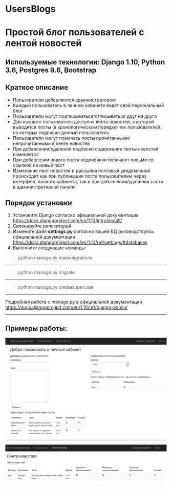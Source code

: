 # UsersBlogs
Простой блог пользователей с лентой новостей
=====================
Используемые технологии: Django 1.10, Python 3.6, Postgres 9.6, Bootstrap
----------------------------------
Краткое описание
----------------------------------
* Пользователи добавляются администратором
* Каждый пользователь в личном кабинете ведет свой персональный блог
* Пользователи могут подписываться/отписываться друг на друга
* Для каждого пользователя доступна лента новостей, в которой выводятся посты (в хронологическом порядке) тех пользователей, на которых подписан данный пользователь
* Пользователи могут помечать посты прочитанными/непрочитанными в ленте новостей
* При добавлении/удалении подписки содержание ленты новостей изменяется
* При добавлении нового поста подписчики получают письмо со ссылкой на новый пост
* Изменение лент новостей и рассылка почтовый уведомлений происходит как при публикации поста пользователем через интерфейс личного кабинета,
так и при добавлении/удалении поста в административной панели

Порядок установки
----------------------------------
1. Установите Django согласно официальной документации <https://docs.djangoproject.com/en/1.10/intro/install/>
2. Склонируйте репозиторий
3. Измените файл **settings.py** согласно вашей БД руководствуясь официальной документации <https://docs.djangoproject.com/en/1.10/ref/settings/#databases>
4. Выполните следующие команды:
> python manage.py makemigrations
***
> python manage.py migrate
***
> python manage.py createsuperuser
***
Подробная работа с manage.py в официальной документации https://docs.djangoproject.com/en/1.10/ref/django-admin/
***
Примеры работы:
----------------------------------
![screenshot of sample1](https://github.com/TerionGVS5/UsersBlogs/blob/master/example1.png)
***
![screenshot of sample2](https://github.com/TerionGVS5/UsersBlogs/blob/master/exampale2.png)
